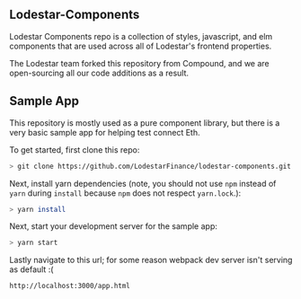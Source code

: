 ## Lodestar-Components

Lodestar Components repo is a collection of styles, javascript, and elm components that are used across all of Lodestar's frontend properties.

The Lodestar team forked this repository from Compound, and we are open-sourcing all our code additions as a result.

## Sample App

This repository is mostly used as a pure component library, but there is a very basic sample app for helping test connect Eth.

To get started, first clone this repo:

```bash
> git clone https://github.com/LodestarFinance/lodestar-components.git && cd lodestar-components
```

Next, install yarn dependencies (note, you should not use `npm` instead of `yarn` during `install` because `npm` does not respect `yarn.lock`.):

```bash
> yarn install
```

Next, start your development server for the sample app:

```bash
> yarn start
```

Lastly navigate to this url; for some reason webpack dev server isn't serving as default :(

```
http://localhost:3000/app.html
```
